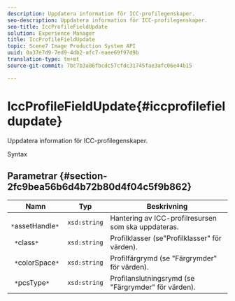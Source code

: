 ```yaml
---
description: Uppdatera information för ICC-profilegenskaper.
seo-description: Uppdatera information för ICC-profilegenskaper.
seo-title: IccProfileFieldUpdate
solution: Experience Manager
title: IccProfileFieldUpdate
topic: Scene7 Image Production System API
uuid: 0a37e7d9-7ed9-4db2-afc7-eaee69f97d9b
translation-type: tm+mt
source-git-commit: 7bc7b3a86fbcdc57cfdc31745fae3afc06e44b15

---
```



# IccProfileFieldUpdate{#iccprofilefieldupdate}

Uppdatera information för ICC-profilegenskaper.

Syntax

## Parametrar {#section-2fc9bea56b6d4b72b80d4f04c5f9b862}

| Namn | Typ | Beskrivning |
|---|---|---|
| ` *`assetHandle`*` | `xsd:string` | Hantering av ICC-profilresursen som ska uppdateras. |
| ` *`class`*` | `xsd:string` | Profilklasser (se&quot;Profilklasser&quot; för värden). |
| ` *`colorSpace`*` | `xsd:string` | Profilfärgrymd (se &quot;Färgrymder&quot; för värden). |
| ` *`pcsType`*` | `xsd:string` | Profilanslutningsrymd (se &quot;Färgrymder&quot; för värden). |

